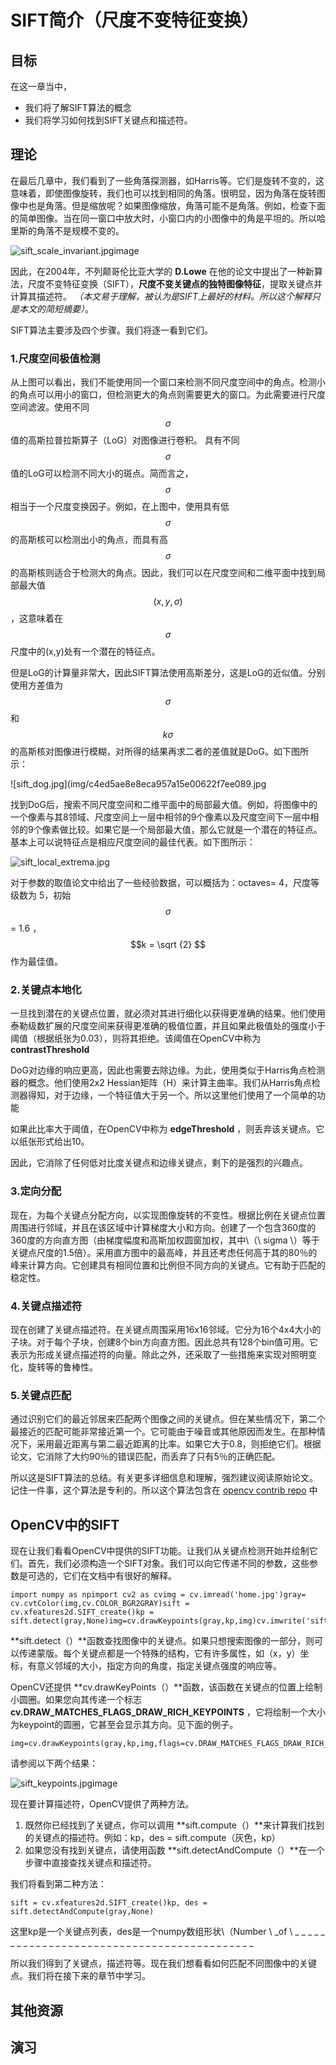 # SIFT简介（尺度不变特征变换）

## 目标

在这一章当中，

*   我们将了解SIFT算法的概念
*   我们将学习如何找到SIFT关键点和描述符。

## 理论

在最后几章中，我们看到了一些角落探测器，如Harris等。它们是旋转不变的，这意味着，即使图像旋转，我们也可以找到相同的角落。很明显，因为角落在旋转图像中也是角落。但是缩放呢？如果图像缩放，角落可能不是角落。例如，检查下面的简单图像。当在同一窗口中放大时，小窗口内的小图像中的角是平坦的。所以哈里斯的角落不是规模不变的。

![sift_scale_invariant.jpg](img/bb7d34ddaeed5e9f1fb2388019d1e10c.jpg)image

因此，在2004年，不列颠哥伦比亚大学的 **D.Lowe** 在他的论文中提出了一种新算法，尺度不变特征变换（SIFT），**尺度不变关键点的独特图像特征**，提取关键点并计算其描述符。 *（本文易于理解，被认为是SIFT上最好的材料。所以这个解释只是本文的简短摘要）*。

SIFT算法主要涉及四个步骤。我们将逐一看到它们。

### 1.尺度空间极值检测

从上图可以看出，我们不能使用同一个窗口来检测不同尺度空间中的角点。检测小的角点可以用小的窗口，但检测更大的角点则需要更大的窗口。为此需要进行尺度空间滤波。使用不同$$\sigma$$值的高斯拉普拉斯算子（LoG）对图像进行卷积。 具有不同$$\sigma$$值的LoG可以检测不同大小的斑点。简而言之，$$\sigma$$相当于一个尺度变换因子。例如，在上图中，使用具有低$$\sigma$$的高斯核可以检测出小的角点，而具有高$$\sigma$$的高斯核则适合于检测大的角点。因此，我们可以在尺度空间和二维平面中找到局部最大值$$(x, y, \sigma)$$，这意味着在$$\sigma$$尺度中的(x,y)处有一个潜在的特征点。

但是LoG的计算量非常大，因此SIFT算法使用高斯差分，这是LoG的近似值。分别使用方差值为$$\sigma$$和$$k\sigma$$的高斯核对图像进行模糊，对所得的结果再求二者的差值就是DoG。如下图所示：

![sift_dog.jpg](img/c4ed5ae8e8eca957a15e00622f7ee089.jpg

找到DoG后，搜索不同尺度空间和二维平面中的局部最大值。例如，将图像中的一个像素与其8领域、尺度空间上一层中相邻的9个像素以及尺度空间下一层中相邻的9个像素做比较。如果它是一个局部最大值，那么它就是一个潜在的特征点。基本上可以说特征点是相应尺度空间的最佳代表。如下图所示：

![sift_local_extrema.jpg](img/f21af1ffe77cb1ea77d71fe0340f1330.jpg)

对于参数的取值论文中给出了一些经验数据，可以概括为：octaves= 4，尺度等级数为 5，初始$$\sigma$$ = 1.6 ，$$k = \sqrt {2} $$作为最佳值。
### 2.关键点本地化

一旦找到潜在的关键点位置，就必须对其进行细化以获得更准确的结果。他们使用泰勒级数扩展的尺度空间来获得更准确的极值位置，并且如果此极值处的强度小于阈值（根据纸张为0.03），则将其拒绝。该阈值在OpenCV中称为 **contrastThreshold**

DoG对边缘的响应更高，因此也需要去除边缘。为此，使用类似于Harris角点检测器的概念。他们使用2x2 Hessian矩阵（H）来计算主曲率。我们从Harris角点检测器得知，对于边缘，一个特征值大于另一个。所以这里他们使用了一个简单的功能

如果此比率大于阈值，在OpenCV中称为 **edgeThreshold** ，则丢弃该关键点。它以纸张形式给出10。

因此，它消除了任何低对比度关键点和边缘关键点，剩下的是强烈的兴趣点。

### 3.定向分配

现在，为每个关键点分配方向，以实现图像旋转的不变性。根据比例在关键点位置周围进行邻域，并且在该区域中计算梯度大小和方向。创建了一个包含360度的360度的方向直方图（由梯度幅度和高斯加权圆窗加权，其中\（\ sigma \）等于关键点尺度的1.5倍）。采用直方图中的最高峰，并且还考虑任何高于其的80％的峰来计算方向。它创建具有相同位置和比例但不同方向的关键点。它有助于匹配的稳定性。

### 4.关键点描述符

现在创建了关键点描述符。在关键点周围采用16x16邻域。它分为16个4x4大小的子块。对于每个子块，创建8个bin方向直方图。因此总共有128个bin值可用。它表示为形成关键点描述符的向量。除此之外，还采取了一些措施来实现对照明变化，旋转等的鲁棒性。

### 5.关键点匹配

通过识别它们的最近邻居来匹配两个图像之间的关键点。但在某些情况下，第二个最接近的匹配可能非常接近第一个。它可能由于噪音或其他原因而发生。在那种情况下，采用最近距离与第二最近距离的比率。如果它大于0.8，则拒绝它们。根据论文，它消除了大约90％的错误匹配，而丢弃了只有5％的正确匹配。

所以这是SIFT算法的总结。有关更多详细信息和理解，强烈建议阅读原始论文。记住一件事，这个算法是专利的。所以这个算法包含在 [opencv contrib repo](https://github.com/opencv/opencv_contrib) 中

## OpenCV中的SIFT

现在让我们看看OpenCV中提供的SIFT功能。让我们从关键点检测开始并绘制它们。首先，我们必须构造一个SIFT对象。我们可以向它传递不同的参数，这些参数是可选的，它们在文档中有很好的解释。

```
import numpy as npimport cv2 as cvimg = cv.imread('home.jpg')gray= cv.cvtColor(img,cv.COLOR_BGR2GRAY)sift = cv.xfeatures2d.SIFT_create()kp = sift.detect(gray,None)img=cv.drawKeypoints(gray,kp,img)cv.imwrite('sift_keypoints.jpg',img)
```

**sift.detect（）**函数查找图像中的关键点。如果只想搜索图像的一部分，则可以传递蒙版。每个关键点都是一个特殊的结构，它有许多属性，如（x，y）坐标，有意义邻域的大小，指定方向的角度，指定关键点强度的响应等。

OpenCV还提供 **cv.drawKeyPoints（）**函数，该函数在关键点的位置上绘制小圆圈。如果您向其传递一个标志 **cv.DRAW_MATCHES_FLAGS_DRAW_RICH_KEYPOINTS** ，它将绘制一个大小为keypoint的圆圈，它甚至会显示其方向。见下面的例子。

```
img=cv.drawKeypoints(gray,kp,img,flags=cv.DRAW_MATCHES_FLAGS_DRAW_RICH_KEYPOINTS)cv.imwrite('sift_keypoints.jpg',img)
```

请参阅以下两个结果：

![sift_keypoints.jpg](img/821b79438911d8cc88bce2a919533e47.jpg)image

现在要计算描述符，OpenCV提供了两种方法。

1.  既然你已经找到了关键点，你可以调用 **sift.compute（）**来计算我们找到的关键点的描述符。例如：kp，des = sift.compute（灰色，kp）
2.  如果您没有找到关键点，请使用函数 **sift.detectAndCompute（）**在一个步骤中直接查找关键点和描述符。

我们将看到第二种方法：

```
sift = cv.xfeatures2d.SIFT_create()kp, des = sift.detectAndCompute(gray,None)
```

这里kp是一个关键点列表，des是一个numpy数组形状\（Number \ _of \ _ _ _ _ _ _ _ _ _ _ _ _ _ _ _ _ _ _ _ _ _ _ _ _ _ _ _ _ _ _ _ _ _ _ _ _ _ _ _ _ _ _ _

所以我们得到了关键点，描述符等。现在我们想看看如何匹配不同图像中的关键点。我们将在接下来的章节中学习。

## 其他资源

## 演习
